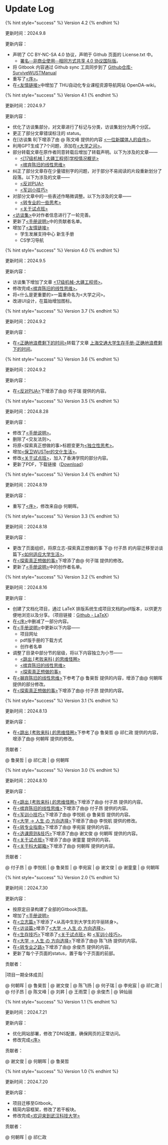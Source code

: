 # Update Log

{% hint style="success" %}
Version 4.2
{% endhint %}

更新时间：2024.9.8

更新内容：

* 声明了 CC BY-NC-SA 4.0 协议，声明于 Github 页面的 License.txt 中。
  * [署名--非商业使用--相同方式共享 4.0 协议国际版](https://creativecommons.org/licenses/by-nc-sa/4.0/)。
* 将 Gitbook 内容通过 Github sync 工具同步到了 [Github仓库-SurviveWUSTManual ](https://github.com/2311719626/SurviveWUSTManual)
* 重写了[<序>](./)。
* 在[<友情链接>](you-qing-lian-jie.md)中增加了 THU自动化专业课程资源导航网站 OpenDA-wiki。

{% hint style="success" %}
Version 4.1
{% endhint %}

更新时间：2024.9.7

更新内容：

* 优化了访谈集部分，对文章进行了标记与分类，访谈集划分为两个分区。
* 更正了部分文章错误标注的 status。
* 在\[访谈集 B]下增添了由 @ 陈文峰 提供的内容 [<一位新媒体人的自传>](fang-tan-ji/b-xiang-yang-pian-zai-xiao-xue-sheng-tan/23-ji-ji-suan-ji-yi-wei-xin-mei-ti-ren-de-zi-zhuan.md)。
* 利用GPT生成了7个问题，添加在[<大学之问>](li-zhi-pian/da-xue-zhi-wen.md)。
* 部分转载文章在原作者同意转载后增加了转载声明。以下为涉及的文章——
  * [<\[17级机械 | 大疆工程师\]学校情况概览>](fang-tan-ji/a-ling-hang-pian-bi-ye-xue-zhang-tan/17-ji-ji-xie-da-jiang-gong-cheng-shi-xue-xiao-qing-kuang-gai-lan.md)
  * [<摈弃陈旧的线性思维>](li-zhi-pian/bin-qi-chen-jiu-de-xian-xing-si-wei.md)
* 纠正了部分文章存在少量错别字的问题，对于部分不易阅读的片段重新划分了段落。以下为涉及的文章——
  * [<反对PUA>](li-zhi-pian/fan-dui-pua.md)
  * [<军训小技巧>](sheng-cun-ji-qiao/jun-xun-xiao-ji-qiao.md)
* 对部分文章中的一些表述作略微调整。以下为涉及的文章——
  * [<转专业的一些思考>](fang-tan-ji/b-xiang-yang-pian-zai-xiao-xue-sheng-tan/23-ji-ji-suan-ji-zhuan-zhuan-ye-de-yi-xie-kao-l.md)
  * [<关于试点班>](sheng-cun-ji-qiao/guan-yu-shi-dian-ban.md)
* [<访谈集>](broken-reference)中对作者信息进行了一轮完善。
* 更新了[<手册说明>](shou-ce-shuo-ming.md)中的贡献者名单。
* 增加了[<友情链接>](you-qing-lian-jie.md)
  * 学生发展支持中心 新生手册
  * CS学习导航

{% hint style="success" %}
Version 4.0
{% endhint %}

更新时间：2024.9.5

更新内容：

* 访谈集下增加了文章 [<17级机械-大疆工程师>](fang-tan-ji/a-ling-hang-pian-bi-ye-xue-zhang-tan/17-ji-ji-xie-da-jiang-gong-cheng-shi-xue-xiao-qing-kuang-gai-lan.md)。
* 修改完成[<摈弃陈旧的线性思维>](li-zhi-pian/bin-qi-chen-jiu-de-xian-xing-si-wei.md)。
* 将<什么是更重要的>一篇重命名为<大学之问>。
* 改进UI设计，在篇始增加图标。

{% hint style="success" %}
Version 3.7
{% endhint %}

更新时间：2024.9.2

更新内容：

* 在[<正确地浪费剩下的时间>](li-zhi-pian/zheng-que-di-lang-fei-sheng-xia-de-shi-jian.md)转载了文章 [上海交通大学生存手册-正确地浪费剩下的时间](https://survivesjtu.gitbook.io/survivesjtumanual/li-zhi-pian/zheng-que-di-lang-fei-sheng-xia-de-shi-jian)。

{% hint style="success" %}
Version 3.6
{% endhint %}

更新时间：2024.9.2

更新内容：

* 在[<反对PUA>](li-zhi-pian/fan-dui-pua.md)下增添了由@ 何子瑞 提供的内容。

{% hint style="success" %}
Version 3.5
{% endhint %}

更新时间：2024.8.28

更新内容：

* 修改了[<手册说明>](shou-ce-shuo-ming.md)。
* 删除了<交友法则>。
* 将原<探索真正想做的事>标题变更为[<独立性思考>](li-zhi-pian/du-li-xing-si-kao.md)。
* 增加[<保卫WUSTer的文化生活>](sheng-cun-ji-qiao/bao-wei-wuster-de-wen-hua-sheng-huo.md)。
* 修改[<关于试点班>](sheng-cun-ji-qiao/guan-yu-shi-dian-ban.md)，加入了香涛学院的部分内容。
* 更新了PDF，下载链接（[Download](https://github.com/2311719626/SurviveWUSTManual\_LaTeX/releases/download/PDF/SurviveWUSTManual.pdf)）

{% hint style="success" %}
Version 3.4
{% endhint %}

更新时间：2024.8.19

更新内容：

* 重写了[<序>](./)，修改来自@ 何朝晖。

{% hint style="success" %}
Version 3.3
{% endhint %}

更新时间：2024.8.18

更新内容：

* 更改了页面组织，将原立志-探索真正想做的事 下@ 付子昂 的内容迁移至访谈篇下[<如何适应大学生活>](fang-tan-ji/b-xiang-yang-pian-zai-xiao-xue-sheng-tan/23-ji-ji-suan-ji-ru-he-shi-ying-da-xue-sheng-huo.md)。
* 在[<探索真正想做的事>](li-zhi-pian/du-li-xing-si-kao.md)下增添了由@ 何子瑞 提供的修改。
* 更新了[<手册说明>](shou-ce-shuo-ming.md)中的创作者名单。

{% hint style="success" %}
Version 3.2
{% endhint %}

更新时间：2024.8.16

更新内容：

* 创建了文档化项目，通过 LaTeX 排版系统生成项目文档的pdf版本，以供更方便地浏览以及分享。（项目链接：[Github - LaTeX](https://github.com/2311719626/LaTeX)）
* 在[<序>](./)中删减了一部分内容。
* 在[<手册说明>](shou-ce-shuo-ming.md)中更新以下内容——
  * 项目网址
  * pdf版手册的下载方式
  * 创作者名单
* 调整了目录中部分节的层级，将以下内容独立为小节——
  * [<跳出 ⌈考败来科⌋ 的思维怪圈>](li-zhi-pian/tiao-chu-kao-bai-lai-ke-de-si-wei-guai-quan.md)
  * [<摈弃陈旧的线性思维>](li-zhi-pian/bin-qi-chen-jiu-de-xian-xing-si-wei.md)
  * [<探索真正想做的事>](li-zhi-pian/du-li-xing-si-kao.md)
* 在[<摒弃陈旧的线性思维>](li-zhi-pian/bin-qi-chen-jiu-de-xian-xing-si-wei.md)下参考了@ 鲁昊哲 提供的内容，增添了由@ 何朝晖 提供的部分修改。
* 在[<探索真正想做的事>](li-zhi-pian/du-li-xing-si-kao.md)下增添了由@ 付子昂 提供的内容。

{% hint style="success" %}
Version 3.1
{% endhint %}

更新时间：2024.8.13

更新内容：

* 在[<跳出 ⌈考败来科⌋ 的思维怪圈>](li-zhi-pian/tiao-chu-kao-bai-lai-ke-de-si-wei-guai-quan.md)下参考了@ 鲁昊哲 @ 祁仁政 提供的内容，增添了由@ 何朝晖 提供的修改。

贡献者：

@ 鲁昊哲 | @ 祁仁政 | @ 何朝晖

{% hint style="success" %}
Version 3.0
{% endhint %}

更新时间：2024.8.10

更新内容：

* 在[<跳出 ⌈考败来科⌋ 的思维怪圈>](li-zhi-pian/tiao-chu-kao-bai-lai-ke-de-si-wei-guai-quan.md)下增添了由@ 付子昂 提供的内容。
* 在[<摈弃陈旧的线性思维>](li-zhi-pian/bin-qi-chen-jiu-de-xian-xing-si-wei.md)下增添了由@ 付子昂 提供的内容。
* 在[<军训小技巧>](sheng-cun-ji-qiao/jun-xun-xiao-ji-qiao.md)下增添了由@ 李悦航 @ 鲁昊哲 提供的内容。
* 在[<大学 -> 人生 の 方向选择>](fang-tan-ji/b-xiang-yang-pian-zai-xiao-xue-sheng-tan/23-no.md)下增添了由@ 李悦航 提供的修改。
* 在[<转专业指南>](sheng-cun-ji-qiao/zhuan-zhuan-ye-zhi-nan.md)下增添了由@ 李宛宸 提供的内容。
* 在[<选课原则&技巧>](sheng-cun-ji-qiao/xuan-ke-yuan-ze-ji-qiao.md)下增添了由@ 谢文俊 @ 何朝晖 提供的内容。
* 在[<关于试点班>](sheng-cun-ji-qiao/guan-yu-shi-dian-ban.md)下增添了由@ 谢童童 提供的内容。
* 在[<关于科大邮箱>](sheng-cun-ji-qiao/guan-yu-ke-da-you-xiang.md)下增添了由@ 何朝晖 提供的内容。

贡献者：

@ 付子昂 | @ 李悦航 | @ 鲁昊哲 | @ 李宛宸 | @ 谢文俊 | @ 谢童童 | @ 何朝晖

{% hint style="success" %}
Version 2.0
{% endhint %}

更新时间：2024.7.30

更新内容：

* 按原定目录构建了全部的Gitbook页面。
* 增加了[<手册说明>](shou-ce-shuo-ming.md)
* 在[<立志篇>](broken-reference)下增添了<从高中生到大学生的华丽转身>。
* 在[<访谈篇>](broken-reference)增添了[<大学 -> 人生 の 方向选择>](fang-tan-ji/b-xiang-yang-pian-zai-xiao-xue-sheng-tan/23-no.md)。
* 在[<生存技巧>](broken-reference)下增添了[<关于试点班>](sheng-cun-ji-qiao/guan-yu-shi-dian-ban.md) 和 [<军训小技巧>](sheng-cun-ji-qiao/jun-xun-xiao-ji-qiao.md)。
* 在[<大学 -> 人生 の 方向选择>](fang-tan-ji/b-xiang-yang-pian-zai-xiao-xue-sheng-tan/23-no.md)下增添了由@ 陈飞扬 提供的内容。
* 在[<转专业之路>](broken-reference)下增添了由@ 余俊杰 提供的内容。
* 更新了每个子页面的status，置于每个子页面的前部。



贡献者：

|项目一期全体成员|

@ 何朝晖 | @ 鲁昊哲 | @ 谢文俊 | @ 陈飞扬 | @ 何子瑞 | @ 李宛宸 | @ 祁仁政 | @ 付子昂 | @ 陈文峰 | @ 刘昇 | @ 王雨萱 | @ 余俊杰 | @ 钟灿丽



{% hint style="success" %}
Version 1.1
{% endhint %}

更新时间：2024.7.21

更新内容：

* 优化网站部署，修改了DNS配置，确保网页的正常访问。
* 修改完成[<序>](./)

贡献者：

@ 谢文俊 | @ 何朝晖 | @ 鲁昊哲

{% hint style="success" %}
Version 1.0
{% endhint %}

更新时间：2024.7.20

更新内容：

* 项目迁移至Gitbook。
* 精简内容框架，修改了若干板块。
* 修改完成[<欢迎来到武汉科技大学>](li-zhi-pian/huan-ying-lai-dao-wu-han-ke-ji-da-xue.md)

贡献者：

@ 何朝晖 | @ 祁仁政

